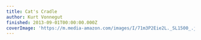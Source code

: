 ```yaml
---
title: Cat's Cradle
author: Kurt Vonnegut
finished: 2013-09-01T00:00:00.000Z
coverImage: 'https://m.media-amazon.com/images/I/71m3P2Eie2L._SL1500_.jpg'
---
```

